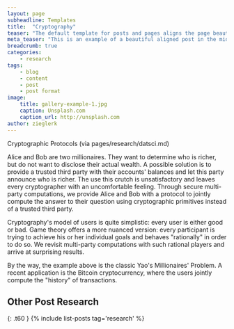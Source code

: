 ```yaml
---
layout: page
subheadline: Templates
title:  "Cryptography"
teaser: "The default template for posts and pages aligns the page beautifully in the middle. <strong>But</strong> you can customize posts/pages easily via switches in the front matter to <em>get a sidebar</em> and/or to <em>turn off meta-information</em> at the end of the page like categories, tags and dates."
meta_teaser: "This is an example of a beautiful aligned post in the middle. There is no sidebar to distract the reader. The difference to the Page-Template is, that you find meta-information at the bottom of the post."
breadcrumb: true
categories:
    - research
tags:
    - blog
    - content
    - post
    - post format
image:
    title: gallery-example-1.jpg
    caption: Unsplash.com
    caption_url: http://unsplash.com
author: zieglerk
---
```


Cryptographic Protocols (via pages/research/datsci.md)

Alice and Bob are two millionaires. They want to determine who is richer, but do not want to disclose their actual wealth. A possible solution is to provide a trusted third party with their accounts' balances and let this party announce who is richer. The use this crutch is unsatisfactory and leaves every cryptographer with an uncomfortable feeling. Through secure multi-party computations, we provide Alice and Bob with a protocol to jointly compute the answer to their question using cryptographic primitives instead of a trusted third party.

Cryptography's model of users is quite simplistic: every user is either good or bad. Game theory offers a more nuanced version: every participant is trying to achieve his or her individual goals and behaves "rationally" in order to do so. We revisit multi-party computations with such rational players and arrive at surprising results.

By the way, the example above is the classic Yao's Millionaires'
Problem. A recent application is the Bitcoin cryptocurrency, where the
users jointly compute the "history" of transactions.


## Other Post Research
{: .t60 }
{% include list-posts tag='research' %}
